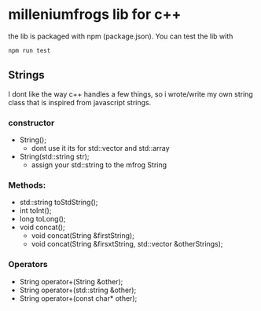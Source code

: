 # milleniumfrogs lib for c++

the lib is packaged with npm (package.json).
You can test the lib with 
```bash
npm run test
```

## Strings
I dont like the way c++ handles a few things, so i wrote/write my own string class that 
is inspired from javascript strings.

### constructor
- String();
	- dont use it its for std::vector and std::array
- String(std::string str);
	- assign your std::string to the mfrog String

### Methods:
- std::string toStdString();
- int toInt();
- long toLong();
- void concat();
	- void concat(String &firstString);
	- void concat(String &firsxtString, std::vector<String> &otherStrings);
### Operators
- String operator+(String &other);
- String operator+(std::string &other);
- String operator+(const char* other);